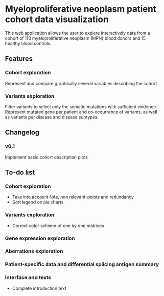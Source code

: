 # Myeloproliferative neoplasm patient cohort data visualization

This web application allows the user to explore interactively data from a cohort of 113 myeloproliferative neoplasm (MPN) blood donors and 15 healthy blood controls.


## Features

### Cohort exploration

Represent and compare graphically several variables describing the cohort.

### Variants exploration

Filter variants to select only the somatic mutations with sufficient evidence. Represent mutated gene per patient and co-occurrence of variants, as well as variants per disease and disease subtypes.


## Changelog

### v0.1

Implement basic cohort description plots


## To-do list

### Cohort exploration

* Take into account NAs, non relevant-points and redundancy
* Sort legend on pie charts

### Variants exploration

* Correct color scheme of one by one matrices

### Gene expression exploration

### Aberrations exploration

### Patient-specific data and differential splicing antigen summary

### Interface and texts

* Complete introduction text